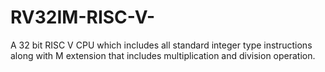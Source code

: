 # RV32IM-RISC-V-
A 32 bit RISC V CPU which includes all standard integer type instructions along with M extension that includes multiplication and division operation.
